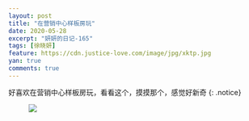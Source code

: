 ```yaml
---
layout: post
title: "在营销中心样板房玩"
date: 2020-05-28
excerpt: "妍妍的日记-165"
tags: [徐晓妍]
feature: https://cdn.justice-love.com/image/jpg/xktp.jpg
yan: true
comments: true
---
```

好喜欢在营销中心样板房玩，看看这个，摸摸那个，感觉好新奇
{: .notice}
<figure>
    <img src="{{ site.staticUrl }}/yanyan/image/yinxiaozhongxinyangbanfangwan.jpeg" />
</figure>


